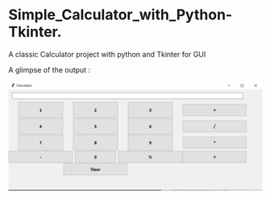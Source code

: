 # Simple_Calculator_with_Python-Tkinter.
A classic Calculator project  with python  and Tkinter for GUI 

A glimpse of the output  : 

<img src='img/calc.PNG'  width= '550'>
